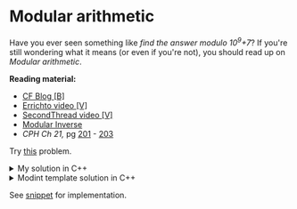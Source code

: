 # Modular arithmetic
Have you ever seen something like *find the answer modulo 10<sup>9</sup>+7*?  If you're still wondering what it means (or even if you're not), you should read up on *Modular arithmetic*.

**Reading material:**
* [CF Blog [B]](https://codeforces.com/blog/entry/72527)
* [Errichto video [V]](https://www.youtube.com/watch?v=-OPohCQqi_E)
* [SecondThread video [V]](https://www.youtube.com/watch?v=KfTcd0dg0DI)
* [Modular Inverse](https://cp-algorithms.com/algebra/module-inverse.html)
* *CPH Ch 21,* pg [201](https://cses.fi/book/book.pdf#page=211) - [203](https://cses.fi/book/book.pdf#page=213)

Try [this](https://open.kattis.com/problems/modulararithmetic) problem.

<details>
  <summary>My solution in C++</summary>
  
```c++
/**
 🍪 the_hyp0cr1t3
 🍪 09.08.2021 00:32:48
**/
#include <bits/stdc++.h>
using namespace std;

// Using binary exponentiation
  // inv(a) = a^(MOD-2)
  // works only when MOD is prime
  // see Fermat's little theorem
int64_t expo(int64_t a, int64_t b, int64_t MOD) {      // a^b % MOD
    int64_t res = 1;
    a %= MOD;
    while(b > 0) {
        if(b & 1) res = res * a % MOD;
        a = a * a % MOD;
        b >>= 1;
    }
    return res;
}


// Using Extended Euclidean algorithm
  // inv(a, MOD) = -(MOD/a) * inv(MOD, a) % MOD
  // Proof := https://cp-algorithms.com/algebra/module-inverse.html#toc-tgt-4
  // works when a and MOD are coprime
int64_t inv(int64_t a, int64_t m) {        // inv(a, MOD)
    a %= m;
    if(a == 1) return 1;
    return m - inv(m, a) * m / a;
}

int main() {
    ios_base::sync_with_stdio(false), cin.tie(nullptr);
    int Q; int64_t MOD;
    while(cin >> MOD >> Q, MOD) {
        while(Q--) {
            int64_t a, b, ans; char op;
            cin >> a >> op >> b;
            a %= MOD;
            b %= MOD;

            bool bad = op == '/' and gcd((int64_t)b, MOD) != 1;

            if(op == '+')
                ans = (a + b) % MOD;
            else if(op == '-')
                ans = ((a - b) % MOD + MOD) % MOD;
            else if(op == '*')
                ans = a * b % MOD;
            else if(!bad)
                ans = a * inv(b, MOD) % MOD;

            if(bad) cout << -1 << '\n';
            else cout << ans << '\n';
        }
    }

} // ~W
```
</details>

<details>
  <summary>Modint template solution in C++</summary>
  
```c++
/**
 🍪 the_hyp0cr1t3
 🍪 09.08.2021 00:32:48
**/
#include <bits/stdc++.h>
using namespace std;

template<const int64_t& MOD>
struct Mint {
    using T = typename decay<decltype(MOD)>::type; T v;
    Mint(int64_t v = 0) { if(v < 0) v = v % MOD + MOD; if(v >= MOD) v %= MOD; this->v = T(v); }
    Mint(uint64_t v) { if (v >= MOD) v %= MOD; this->v = T(v); }
    Mint(int v): Mint(int64_t(v)) {}
    Mint(unsigned v): Mint(uint64_t(v)) {}
    explicit operator int() const { return v; }
    explicit operator int64_t() const { return v; }
    explicit operator uint64_t() const { return v; }
    friend istream& operator>>(istream& in, Mint& m) { int64_t v_; in >> v_; m = Mint(v_); return in; }
    friend ostream& operator<<(ostream& os, const Mint& m) { return os << m.v; }

    static T inv(T a, T m) {
        T g = m, x = 0, y = 1;
        while(a != 0) {
            T q = g / a;
            g %= a; swap(g, a);
            x -= q * y; swap(x, y);
        } return x < 0? x + m : x;
    }

    static unsigned fast_mod(uint64_t x, unsigned m = MOD) {
#if !defined(_WIN32) || defined(_WIN64)
        return unsigned(x % m);
#endif // x must be less than 2^32 * m
        unsigned x_high = unsigned(x >> 32), x_low = unsigned(x), quot, rem;
        asm("divl %4\n" : "=a" (quot), "=d" (rem) : "d" (x_high), "a" (x_low), "r" (m));
        return rem;
    }

    Mint inv() const { return Mint(inv(v, MOD)); }
    Mint operator-() const { return Mint(v? MOD-v : 0); }
    Mint& operator++() { v++; if(v == MOD) v = 0; return *this; }
    Mint& operator--() { if(v == 0) v = MOD; v--; return *this; }
    Mint operator++(int) { Mint a = *this; ++*this; return a; }
    Mint operator--(int) { Mint a = *this; --*this; return a; }
    Mint& operator+=(const Mint& o) { v += o.v; if (v >= MOD) v -= MOD; return *this; }
    Mint& operator-=(const Mint& o) { v -= o.v; if (v < 0) v += MOD; return *this; }
    Mint& operator*=(const Mint& o) { v = fast_mod(uint64_t(v) * o.v); return *this; }
    Mint& operator/=(const Mint& o) { return *this *= o.inv(); }
    friend Mint operator+(const Mint& a, const Mint& b) { return Mint(a) += b; }
    friend Mint operator-(const Mint& a, const Mint& b) { return Mint(a) -= b; }
    friend Mint operator*(const Mint& a, const Mint& b) { return Mint(a) *= b; }
    friend Mint operator/(const Mint& a, const Mint& b) { return Mint(a) /= b; }
    friend bool operator==(const Mint& a, const Mint& b) { return a.v == b.v; }
    friend bool operator!=(const Mint& a, const Mint& b) { return a.v != b.v; }
    friend bool operator<(const Mint& a, const Mint& b) { return a.v < b.v; }
    friend bool operator>(const Mint& a, const Mint& b) { return a.v > b.v; }
    friend bool operator<=(const Mint& a, const Mint& b) { return a.v <= b.v; }
    friend bool operator>=(const Mint& a, const Mint& b) { return a.v >= b.v; }
    Mint operator^(int64_t p) {
        if(p < 0) return inv() ^ -p;
        Mint a = *this, res{1}; while(p > 0) {
            if(p & 1) res *= a;
            p >>= 1; if(p > 0) a *= a;
        } return res;
    }
};

int64_t MOD;
using mint = Mint<MOD>;

int main() {
    ios_base::sync_with_stdio(false), cin.tie(nullptr);
    int Q;
    while(cin >> MOD >> Q, MOD) {
        while(Q--) {
            char op; mint a, b, ans;
            cin >> a >> op >> b;

            bool bad = op == '/' and gcd((int64_t)b, MOD) != 1;

            if(op == '+')
                ans = a + b;
            else if(op == '-')
                ans = a - b;
            else if(op == '*')
                ans = a * b;
            else if(!bad)
                ans = a / b;

            if(bad) cout << -1 << '\n';
            else cout << ans << '\n';
        }
    }

} // ~W
```
</details>
  
See [snippet](../../末%20Snippets/ModInt.cpp) for implementation.
